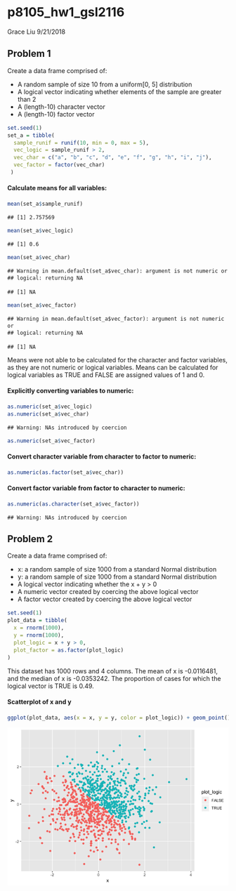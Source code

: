 p8105\_hw1\_gsl2116
================
Grace Liu
9/21/2018

Problem 1
---------

Create a data frame comprised of:
+ A random sample of size 10 from a uniform\[0, 5\] distribution
+ A logical vector indicating whether elements of the sample are greater than 2
+ A (length-10) character vector
+ A (length-10) factor vector

``` r
set.seed(1)
set_a = tibble(
  sample_runif = runif(10, min = 0, max = 5),
  vec_logic = sample_runif > 2,
  vec_char = c("a", "b", "c", "d", "e", "f", "g", "h", "i", "j"),
  vec_factor = factor(vec_char)
 )
```

#### Calculate means for all variables:

``` r
mean(set_a$sample_runif)
```

    ## [1] 2.757569

``` r
mean(set_a$vec_logic)
```

    ## [1] 0.6

``` r
mean(set_a$vec_char)
```

    ## Warning in mean.default(set_a$vec_char): argument is not numeric or
    ## logical: returning NA

    ## [1] NA

``` r
mean(set_a$vec_factor)
```

    ## Warning in mean.default(set_a$vec_factor): argument is not numeric or
    ## logical: returning NA

    ## [1] NA

Means were not able to be calculated for the character and factor variables, as they are not numeric or logical variables. Means can be calculated for logical variables as TRUE and FALSE are assigned values of 1 and 0.

#### Explicitly converting variables to numeric:

``` r
as.numeric(set_a$vec_logic)
as.numeric(set_a$vec_char)
```

    ## Warning: NAs introduced by coercion

``` r
as.numeric(set_a$vec_factor)
```

#### Convert character variable from character to factor to numeric:

``` r
as.numeric(as.factor(set_a$vec_char))
```

#### Convert factor variable from factor to character to numeric:

``` r
as.numeric(as.character(set_a$vec_factor))
```

    ## Warning: NAs introduced by coercion

Problem 2
---------

Create a data frame comprised of:
+ x: a random sample of size 1000 from a standard Normal distribution
+ y: a random sample of size 1000 from a standard Normal distribution
+ A logical vector indicating whether the x + y &gt; 0
+ A numeric vector created by coercing the above logical vector
+ A factor vector created by coercing the above logical vector

``` r
set.seed(1)
plot_data = tibble(
  x = rnorm(1000),
  y = rnorm(1000),
  plot_logic = x + y > 0,
  plot_factor = as.factor(plot_logic)
)
```

This dataset has 1000 rows and 4 columns. The mean of x is -0.0116481, and the median of x is -0.0353242. The proportion of cases for which the logical vector is TRUE is 0.49.

#### Scatterplot of x and y

``` r
ggplot(plot_data, aes(x = x, y = y, color = plot_logic)) + geom_point()
```

![](p8105_hw1_gsl2116_files/figure-markdown_github/unnamed-chunk-1-1.png)
